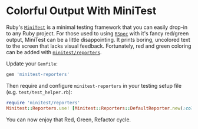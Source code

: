 # Colorful Output With MiniTest

Ruby's
[`MiniTest`](http://ruby-doc.org/stdlib-2.0.0/libdoc/minitest/rdoc/MiniTest.html)
is a minimal testing framework that you can easily drop-in to any Ruby
project. For those used to using [`RSpec`](http://rspec.info/) with it's fancy
red/green output, MiniTest can be a little disappointing. It prints boring,
uncolored text to the screen that lacks visual feedback. Fortunately, red
and green coloring can be added with
[`minitest/reporters`](https://github.com/kern/minitest-reporters).

Update your `Gemfile`:

```ruby
gem 'minitest-reporters'
```

Then require and configure `minitest-reporters` in your testing setup file
(e.g. `test/test_helper.rb`):

```ruby
require 'minitest/reporters'
Minitest::Reporters.use! [Minitest::Reporters::DefaultReporter.new(:color => true)]
```

You can now enjoy that Red, Green, Refactor cycle.

